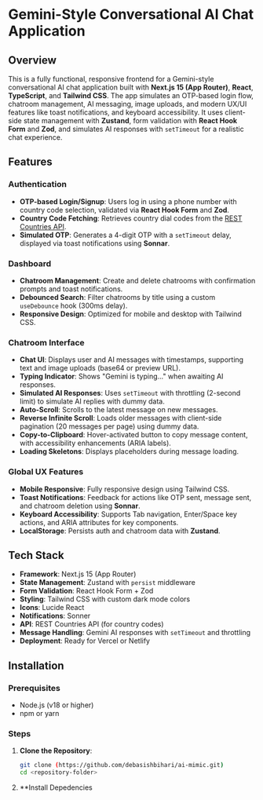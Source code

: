 # Gemini-Style Conversational AI Chat Application

## Overview
This is a fully functional, responsive frontend for a Gemini-style conversational AI chat application built with **Next.js 15 (App Router)**, **React**, **TypeScript**, and **Tailwind CSS**. The app simulates an OTP-based login flow, chatroom management, AI messaging, image uploads, and modern UX/UI features like  toast notifications, and keyboard accessibility. It uses client-side state management with **Zustand**, form validation with **React Hook Form** and **Zod**, and simulates AI responses with `setTimeout` for a realistic chat experience.

## Features

### Authentication
- **OTP-based Login/Signup**: Users log in using a phone number with country code selection, validated via **React Hook Form** and **Zod**.
- **Country Code Fetching**: Retrieves country dial codes from the [REST Countries API](https://restcountries.com/).
- **Simulated OTP**: Generates a 4-digit OTP with a `setTimeout` delay, displayed via toast notifications using **Sonnar**.

### Dashboard
- **Chatroom Management**: Create and delete chatrooms with confirmation prompts and toast notifications.
- **Debounced Search**: Filter chatrooms by title using a custom `useDebounce` hook (300ms delay).
- **Responsive Design**: Optimized for mobile and desktop with Tailwind CSS.

### Chatroom Interface
- **Chat UI**: Displays user and AI messages with timestamps, supporting text and image uploads (base64 or preview URL).
- **Typing Indicator**: Shows "Gemini is typing..." when awaiting AI responses.
- **Simulated AI Responses**: Uses `setTimeout` with throttling (2-second limit) to simulate AI replies with dummy data.
- **Auto-Scroll**: Scrolls to the latest message on new messages.
- **Reverse Infinite Scroll**: Loads older messages with client-side pagination (20 messages per page) using dummy data.
- **Copy-to-Clipboard**: Hover-activated button to copy message content, with accessibility enhancements (ARIA labels).
- **Loading Skeletons**: Displays placeholders during message loading.

### Global UX Features
- **Mobile Responsive**: Fully responsive design using Tailwind CSS.
- **Toast Notifications**: Feedback for actions like OTP sent, message sent, and chatroom deletion using **Sonnar**.
- **Keyboard Accessibility**: Supports Tab navigation, Enter/Space key actions, and ARIA attributes for key components.
- **LocalStorage**: Persists auth and chatroom data with **Zustand**.

## Tech Stack
- **Framework**: Next.js 15 (App Router)
- **State Management**: Zustand with `persist` middleware
- **Form Validation**: React Hook Form + Zod
- **Styling**: Tailwind CSS with custom dark mode colors
- **Icons**: Lucide React
- **Notifications**: Sonner
- **API**: REST Countries API (for country codes)
- **Message Handling**: Gemini AI responses with `setTimeout` and throttling
- **Deployment**: Ready for Vercel or Netlify

## Installation

### Prerequisites
- Node.js (v18 or higher)
- npm or yarn

### Steps
1. **Clone the Repository**:
   ```bash
   git clone (https://github.com/debasishbihari/ai-mimic.git)
   cd <repository-folder>
2. **Install Depedencies
